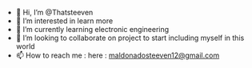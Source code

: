 - 👋 Hi, I’m @Thatsteeven
- 👀 I’m interested in learn more 
- 🌱 I’m currently learning electronic engineering
- 💞️ I’m looking to collaborate on project to start including myself in this world
- 📫 How to reach me : here : maldonadosteeven12@gmail.com

<!---
Thatsteeven/Thatsteeven is a ✨ special ✨ repository because its `README.md` (this file) appears on your GitHub profile.
You can click the Preview link to take a look at your changes.
--->
